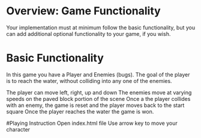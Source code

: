 # Overview: Game Functionality
Your implementation must at minimum follow the basic functionality, but you can add additional optional functionality to your game, if you wish.

# Basic Functionality

 In this game you have a Player and Enemies (bugs). The goal of the player is to reach the water, without colliding into any one of the enemies.

 The player can move left, right, up and down
 The enemies move at varying speeds on the paved block portion of the scene
 Once a the player collides with an enemy, the game is reset and the player moves back to the start square
 Once the player reaches the water the game is won.

 #Playing Instruction
 Open index.html file
 Use arrow key to move your character